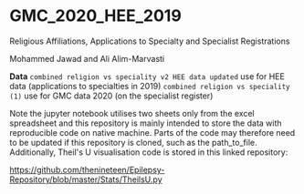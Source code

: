 # GMC_2020_HEE_2019
Religious Affiliations, Applications to Specialty and Specialist Registrations

Mohammed Jawad and Ali Alim-Marvasti

**Data**
`combined religion vs speciality v2 HEE data updated` use for HEE data (applications to specialties in 2019)
`combined religion vs speciality (1)` use for GMC data 2020 (on the specialist register)

Note the jupyter notebook utilises two sheets only from the excel spreadsheet and this repository is mainly intended to store the data with reproducible code on native machine. Parts of the code may therefore need to be updated if this repository is cloned, such as the path_to_file. Additionally, Theil's U visualisation code is stored in this linked repository:


https://github.com/thenineteen/Epilepsy-Repository/blob/master/Stats/TheilsU.py


